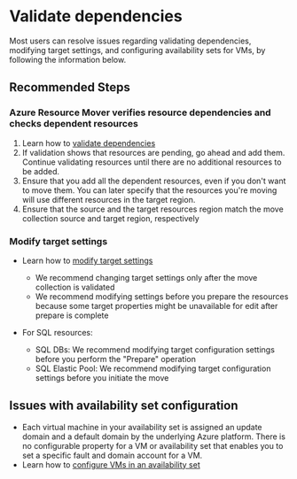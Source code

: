 <properties
  pagetitle="Validate dependencies"
  service=""
  resource=""
  ms.author="prkazasr"
  selfhelptype="Generic"
  supporttopicids="32746802,32746806,32746809"
  resourcetags=""
  productpesids="17321"
  cloudenvironments="public,fairfax,usnat,ussec"
  articleid="620f7a06-782d-423c-a35f-bf5adbdfb719"
  ownershipid="Compute_AzureResourceMover" />
# Validate dependencies

Most users can resolve issues regarding validating dependencies, modifying target settings, and configuring availability sets for VMs, by following the information below.

## **Recommended Steps**

### Azure Resource Mover verifies resource dependencies and checks dependent resources 

1. Learn how to [validate dependencies](https://docs.microsoft.com/azure/resource-mover/about-move-process)
3. If validation shows that resources are pending, go ahead and add them. Continue validating resources until there are no additional resources to be added.
4. Ensure that you add all the dependent resources, even if you don't want to move them. You can later specify that the resources you're moving will use different resources in the target region.
5. Ensure that the source and the target resources region match the move collection source and target region, respectively

### Modify target settings

- Learn how to [modify target settings](https://docs.microsoft.com/azure/resource-mover/modify-target-settings)
  - We recommend changing target settings only after the move collection is validated
  - We recommend modifying settings before you prepare the resources because some target properties might be unavailable for edit after prepare is complete

- For SQL resources:
  - SQL DBs: We recommend modifying target configuration settings before you perform the "Prepare" operation
  * SQL Elastic Pool: We recommend modifying target configuration settings before you initiate the move

## Issues with availability set configuration

- Each virtual machine in your availability set is assigned an update domain and a default domain by the underlying Azure platform. There is no configurable property for a VM or availability set that enables you to set a specific fault and domain account for a VM.
- Learn how to [configure VMs in an availability set](https://docs.microsoft.com/azure/virtual-machines/windows/manage-availability#configure-multiple-virtual-machines-in-an-availability-set-for-redundancy)
